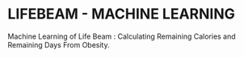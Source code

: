 # LIFEBEAM - MACHINE LEARNING

Machine Learning of Life Beam : Calculating Remaining Calories and Remaining Days From Obesity.

